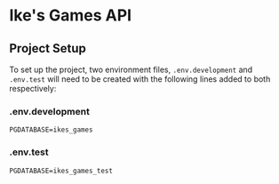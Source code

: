 # Ike's Games API

## Project Setup

To set up the project, two environment files, `.env.development`  and `.env.test` will need to be created with the following lines added to both respectively:

### .env.development
```
PGDATABASE=ikes_games
```
### .env.test
```
PGDATABASE=ikes_games_test
```


